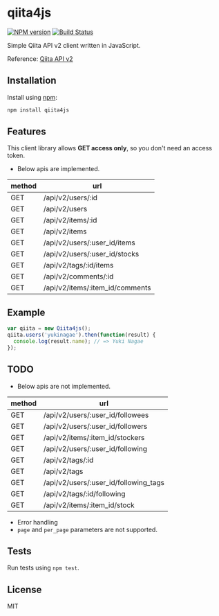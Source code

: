 # qiita4js

[![NPM version](https://badge.fury.io/js/qiita4js.svg)](https://npmjs.org/package/qiita4js)
[![Build Status](https://travis-ci.org/yukinagae/qiita4js.svg?branch=master)](https://travis-ci.org/yukinagae/qiita4js)

Simple Qiita API v2 client written in JavaScript.

Reference: [Qiita API v2](http://qiita.com/api/v2/docs)

## Installation

Install using [npm](https://www.npmjs.org/):

```sh
npm install qiita4js
```

## Features

This client library allows __GET access only__, so you don't need an access token.

- Below apis are implemented.

|method|url|
|---|---|
|GET|/api/v2/users/:id|
|GET|/api/v2/users|
|GET|/api/v2/items/:id|
|GET|/api/v2/items|
|GET|/api/v2/users/:user_id/items|
|GET|/api/v2/users/:user_id/stocks|
|GET|/api/v2/tags/:id/items|
|GET|/api/v2/comments/:id|
|GET|/api/v2/items/:item_id/comments|

## Example

```javascript
var qiita = new Qiita4js();
qiita.users('yukinagae').then(function(result) {
  console.log(result.name); // => Yuki Nagae
});
```

## TODO
- Below apis are not implemented.

|method|url|
|---|---|
|GET|/api/v2/users/:user_id/followees|
|GET|/api/v2/users/:user_id/followers|
|GET|/api/v2/items/:item_id/stockers|
|GET|/api/v2/users/:user_id/following|
|GET|/api/v2/tags/:id|
|GET|/api/v2/tags|
|GET|/api/v2/users/:user_id/following_tags|
|GET|/api/v2/tags/:id/following|
|GET|/api/v2/items/:item_id/stock|

- Error handling
- `page` and `per_page` parameters are not supported.

## Tests
Run tests using `npm test`.

## License
MIT
